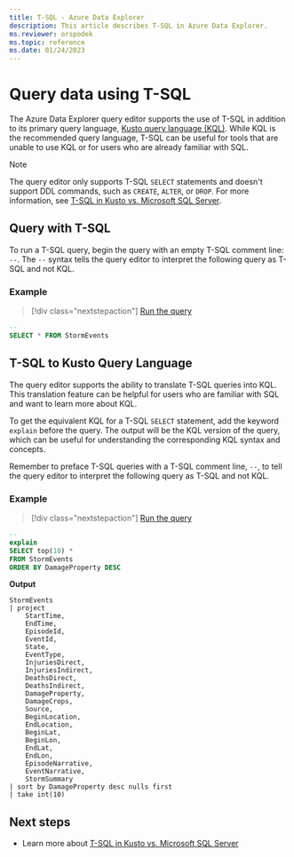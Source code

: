 ```yaml
---
title: T-SQL - Azure Data Explorer
description: This article describes T-SQL in Azure Data Explorer.
ms.reviewer: orspodek
ms.topic: reference
ms.date: 01/24/2023
---
```

# Query data using T-SQL

The Azure Data Explorer query editor supports the use of T-SQL in addition to its primary query language, [Kusto query language (KQL)](kusto/query/index.md). While KQL is the recommended query language, T-SQL can be useful for tools that are unable to use KQL or for users who are already familiar with SQL.

> [!NOTE]
> The query editor only supports T-SQL `SELECT` statements and doesn't support DDL commands, such as `CREATE`, `ALTER`, or `DROP`. For more information, see [T-SQL in Kusto vs. Microsoft SQL Server](t-sql-in-kusto.md).

## Query with T-SQL

To run a T-SQL query, begin the query with an empty T-SQL comment line: `--`. The `--` syntax tells the query editor to interpret the following query as T-SQL and not KQL.

### Example

> [!div class="nextstepaction"]
> <a href="https://dataexplorer.azure.com/clusters/help/databases/Samples?query=H4sIAAAAAAAAA9PV5eUKdvVxdQ5R0FJwC/L3VQguyS/KdS1LzSspBgDWLMPrHQAAAA==" target="_blank">Run the query</a>

```sql
--
SELECT * FROM StormEvents
```

## T-SQL to Kusto Query Language

The query editor supports the ability to translate T-SQL queries into KQL. This translation feature can be helpful for users who are familiar with SQL and want to learn more about KQL.

To get the equivalent KQL for a T-SQL `SELECT` statement, add the keyword `explain` before the query. The output will be the KQL version of the query, which can be useful for understanding the corresponding KQL syntax and concepts.

Remember to preface T-SQL queries with a T-SQL comment line, `--`, to tell the query editor to interpret the following query as T-SQL and not KQL.

### Example

> [!div class="nextstepaction"]
> <a href="https://dataexplorer.azure.com/clusters/help/databases/Samples?query=H4sIAAAAAAAAA9PV5eVKrSjISczM4+UKdvVxdQ5RKMkv0DA00FTQ4uVyC/L3VQguyS/KdS1LzSsp5uXyD3JxDVJwilRwScxNTE8NKMovSC0qqVRwcQ12BgDaKWaSTQAAAA==" target="_blank">Run the query</a>

```sql
--
explain
SELECT top(10) *
FROM StormEvents
ORDER BY DamageProperty DESC
```

**Output**

```kusto
StormEvents
| project
    StartTime,
    EndTime,
    EpisodeId,
    EventId,
    State,
    EventType,
    InjuriesDirect,
    InjuriesIndirect,
    DeathsDirect,
    DeathsIndirect,
    DamageProperty,
    DamageCrops,
    Source,
    BeginLocation,
    EndLocation,
    BeginLat,
    BeginLon,
    EndLat,
    EndLon,
    EpisodeNarrative,
    EventNarrative,
    StormSummary
| sort by DamageProperty desc nulls first
| take int(10)
```

## Next steps

* Learn more about [T-SQL in Kusto vs. Microsoft SQL Server](t-sql-in-kusto.md)

